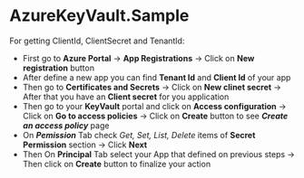 # AzureKeyVault.Sample

For getting ClientId, ClientSecret and TenantId:
- First go to **Azure Portal** -> **App Registrations** -> Click on **New registration** button 
- After define a new app you can find **Tenant Id** and **Client Id** of your app 
- Then go to **Certificates and Secrets** -> Click on **New clinet secret** -> After that you have an **Client secret** for you application
- Then go to your **KeyVault** portal and click on **Access configuration** -> Click on **Go to access policies** -> Click on **Create** button to see ***Create an access policy*** page 
-  On ***Pemission*** Tab check *Get, Set, List, Delete* items of **Secret Permission** section -> Click **Next**
- Then On **Principal** Tab select your App that defined on previous steps -> Then click on **Create** button to finalize your action